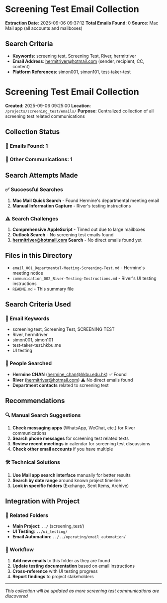 # Screening Test Email Collection

**Extraction Date**: 2025-09-06 09:37:12
**Total Emails Found**: 0
**Source**: Mac Mail app (all accounts and mailboxes)

## Search Criteria
- **Keywords**: screening test, Screening Test, River, hermitriver
- **Email Address**: hermitriver@hotmail.com (sender, recipient, CC, content)
- **Platform References**: simon001, simon101, test-taker-test

# Screening Test Email Collection

**Created**: 2025-09-06 09:25:00
**Location**: `/projects/screening_test/emails/`
**Purpose**: Centralized collection of all screening test related communications

## Collection Status

### 📧 **Emails Found**: 1
### 📱 **Other Communications**: 1

## Search Attempts Made

### ✅ Successful Searches
1. **Mac Mail Quick Search** - Found Hermine's departmental meeting email
2. **Manual Information Capture** - River's testing instructions

### ⚠️ Search Challenges  
1. **Comprehensive AppleScript** - Timed out due to large mailboxes
2. **Outlook Search** - No screening test emails found
3. **hermitriver@hotmail.com Search** - No direct emails found yet

## Files in this Directory

- `email_001_Departmental-Meeting-Screening-Test.md` - Hermine's meeting notice
- `communication_002_River-Testing-Instructions.md` - River's UI testing instructions  
- `README.md` - This summary file

## Search Criteria Used

### 📧 Email Keywords
- screening test, Screening Test, SCREENING TEST
- River, hermitriver  
- simon001, simon101
- test-taker-test.hkbu.me
- UI testing

### 👤 People Searched
- **Hermine CHAN** (hermine_chan@hkbu.edu.hk) ✅ Found
- **River** (hermitriver@hotmail.com) ⚠️ No direct emails found
- **Department contacts** related to screening test

## Recommendations

### 🔍 Manual Search Suggestions
1. **Check messaging apps** (WhatsApp, WeChat, etc.) for River communications
2. **Search phone messages** for screening test related texts
3. **Review recent meetings** in calendar for screening test discussions
4. **Check other email accounts** if you have multiple

### 🛠️ Technical Solutions
1. **Use Mail app search interface** manually for better results
2. **Search by date range** around known project timeline
3. **Look in specific folders** (Exchange, Sent Items, Archive)

## Integration with Project

### 📁 Related Folders
- **Main Project**: `../` (screening_test/)
- **UI Testing**: `../ui_testing/` 
- **Email Automation**: `../../operating/email_automation/`

### 🔄 Workflow
1. **Add new emails** to this folder as they are found
2. **Update testing documentation** based on email instructions
3. **Cross-reference** with UI testing progress
4. **Report findings** to project stakeholders

---
*This collection will be updated as more screening test communications are discovered*
